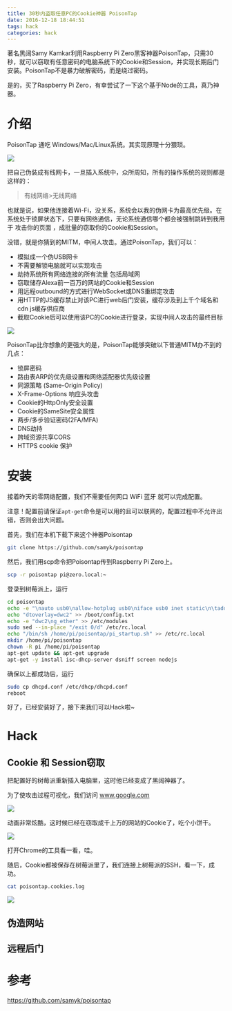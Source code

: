 ```yaml
---
title: 30秒内盗取任意PC的Cookie神器 PoisonTap
date: 2016-12-18 18:44:51
tags: hack 
categories: hack
---
```


著名黑阔Samy Kamkar利用Raspberry Pi Zero黑客神器PoisonTap，只需30秒，就可以窃取有任意密码的电脑系统下的Cookie和Session，并实现长期后门安装。PoisonTap不是暴力破解密码，而是绕过密码。

是的，买了Raspberry Pi Zero，有幸尝试了一下这个基于Node的工具，真乃神器。

<!--more-->

# 介绍

PoisonTap 通吃 Windows/Mac/Linux系统。其实现原理十分猥琐。

![](/content/images/poisontap/1.gif)

把自己伪装成有线网卡，一旦插入系统中，众所周知，所有的操作系统的规则都是这样的：

> 有线网络>无线网络

也就是说，如果他连接着Wi-Fi，没关系，系统会以我的伪网卡为最高优先级。在系统处于锁屏状态下，只要有网络通信，无论系统通信哪个都会被强制跳转到我用于 攻击你的页面 ，成批量的窃取你的Cookie和Session。

没错，就是你猜到的MITM，中间人攻击。通过PoisonTap，我们可以：

- 模拟成一个伪USB网卡
- 不需要解锁电脑就可以实现攻击
- 劫持系统所有网络连接的所有流量 包括局域网
- 窃取储存Alexa前一百万的网站的Cookie和Session
- 用远程outbound的方式进行WebSocket或DNS重绑定攻击
- 用HTTP的JS缓存禁止对该PC进行web后门安装，缓存涉及到上千个域名和cdn js缓存供应商
- 截取Cookie后可以使用该PC的Cookie进行登录，实现中间人攻击的最终目标

![](/content/images/poisontap/2.gif)

PoisonTap比你想象的更强大的是，PoisonTap能够突破以下普通MITM办不到的几点：

* 锁屏密码
* 路由表ARP的优先级设置和网络适配器优先级设置
* 同源策略 (Same-Origin Policy)
* X-Frame-Options 响应头攻击
* Cookie的HttpOnly安全设置
* Cookie的SameSite安全属性
* 两步/多步验证密码(2FA/MFA)
* DNS劫持
* 跨域资源共享CORS
* HTTPS cookie 保护

# 安装

接着昨天的零网络配置，我们不需要任何网口 WiFi 蓝牙 就可以完成配置。

注意！配置前请保证`apt-get`命令是可以用的且可以联网的，配置过程中不允许出错，否则会出大问题。

首先，我们在本机下载下来这个神器Poisontap

```bash
git clone https://github.com/samyk/poisontap
```
然后，我们用scp命令把Poisontap传到Raspberry Pi Zero上。
```bash
scp -r poisontap pi@zero.local:~
```
登录到树莓派上，运行
```bash
cd poisontap
echo -e "\nauto usb0\nallow-hotplug usb0\niface usb0 inet static\n\taddress 1.0.0.1\n\tnetmask 0.0.0.0" >> /etc/network/interfaces
echo "dtoverlay=dwc2" >> /boot/config.txt
echo -e "dwc2\ng_ether" >> /etc/modules
sudo sed --in-place "/exit 0/d" /etc/rc.local
echo "/bin/sh /home/pi/poisontap/pi_startup.sh" >> /etc/rc.local
mkdir /home/pi/poisontap
chown -R pi /home/pi/poisontap
apt-get update && apt-get upgrade
apt-get -y install isc-dhcp-server dsniff screen nodejs
```
确保以上都成功后，运行
```bash
sudo cp dhcpd.conf /etc/dhcp/dhcpd.conf
reboot
```
好了，已经安装好了，接下来我们可以Hack啦~
# Hack
## Cookie 和 Session窃取
把配置好的树莓派重新插入电脑里，这时他已经变成了黑阔神器了。

为了使攻击过程可视化，我们访问 www.google.com

![](/content/images/poisontap/4.png)

动画非常炫酷，这时候已经在窃取成千上万的网站的Cookie了，吃个小饼干。

![](/content/images/poisontap/5.png)

打开Chrome的工具看一看，哇。

随后，Cookie都被保存在树莓派里了，我们连接上树莓派的SSH，看一下，成功。

```bash
cat poisontap.cookies.log
```

![](/content/images/poisontap/3.png)

## 伪造网站


## 远程后门


# 参考
https://github.com/samyk/poisontap
